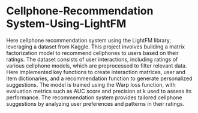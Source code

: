# Cellphone-Recommendation System-Using-LightFM
Here cellphone recommendation system using the LightFM library, leveraging a dataset from Kaggle. This project involves building a matrix factorization model to recommend cellphones to users based on their ratings. The dataset consists of user interactions, including ratings of various cellphone models, which are preprocessed to filter relevant data. Here implemented key functions to create interaction matrices, user and item dictionaries, and a recommendation function to generate personalized suggestions. The model is trained using the Warp loss function, with evaluation metrics such as AUC score and precision at k used to assess its performance. The recommendation system provides tailored cellphone suggestions by analyzing user preferences and patterns in their ratings. 
